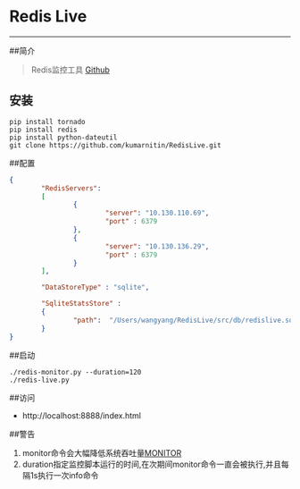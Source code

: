 # Redis Live

-------------------

##简介
>Redis监控工具
>[Github](https://github.com/nkrode/RedisLive)
## 安装

``` shell
pip install tornado
pip install redis
pip install python-dateutil
git clone https://github.com/kumarnitin/RedisLive.git
```
##配置
``` json
{
        "RedisServers":
        [
                {
                        "server": "10.130.110.69",
                        "port" : 6379
                },
                {
                        "server": "10.130.136.29",
                        "port" : 6379
                }
        ],

        "DataStoreType" : "sqlite",

        "SqliteStatsStore" :
        {
                "path":  "/Users/wangyang/RedisLive/src/db/redislive.sqlite"
        }
}
```
##启动
``` shell
./redis-monitor.py --duration=120
./redis-live.py
```
##访问
* http://localhost:8888/index.html

##警告
1. monitor命令会大幅降低系统吞吐量[MONITOR](http://redis.io/commands/monitor)
2. duration指定监控脚本运行的时间,在次期间monitor命令一直会被执行,并且每隔1s执行一次info命令
